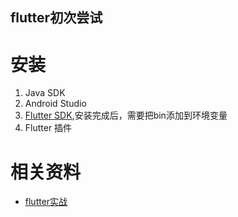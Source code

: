 flutter初次尝试
-----------------------

# 安装
1. Java SDK
2. Android Studio
3. [Flutter SDK](https://flutter.io/sdk-archive/#windows),安装完成后，需要把bin添加到环境变量
4. Flutter 插件

# 相关资料
* [flutter实战](https://book.flutterchina.club/chapter1/mobile_development_intro.html)